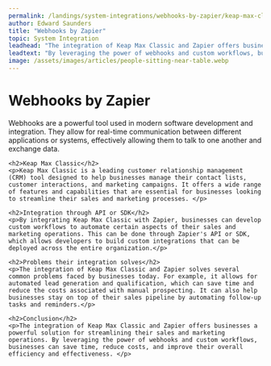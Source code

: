 ```yaml
---
permalink: /landings/system-integrations/webhooks-by-zapier/keap-max-classic
author: Edward Saunders
title: "Webhooks by Zapier"
topic: System Integration
leadhead: "The integration of Keap Max Classic and Zapier offers businesses a powerful solution for streamlining their sales and marketing operations"
leadtext: "By leveraging the power of webhooks and custom workflows, businesses can save time, reduce costs, and improve their overall efficiency and effectiveness."
image: /assets/images/articles/people-sitting-near-table.webp
---
```

<div class="arttext">    <h1>Webhooks by Zapier</h1>
    <p>Webhooks are a powerful tool used in modern software development and integration. They allow for real-time communication between different applications or systems, effectively allowing them to talk to one another and exchange data.</p>

    <h2>Keap Max Classic</h2>
    <p>Keap Max Classic is a leading customer relationship management (CRM) tool designed to help businesses manage their contact lists, customer interactions, and marketing campaigns. It offers a wide range of features and capabilities that are essential for businesses looking to streamline their sales and marketing processes. </p>

    <h2>Integration through API or SDK</h2>
    <p>By integrating Keap Max Classic with Zapier, businesses can develop custom workflows to automate certain aspects of their sales and marketing operations. This can be done through Zapier's API or SDK, which allows developers to build custom integrations that can be deployed across the entire organization.</p>

    <h2>Problems their integration solves</h2>
    <p>The integration of Keap Max Classic and Zapier solves several common problems faced by businesses today. For example, it allows for automated lead generation and qualification, which can save time and reduce the costs associated with manual prospecting. It can also help businesses stay on top of their sales pipeline by automating follow-up tasks and reminders.</p>

    <h2>Conclusion</h2>
    <p>The integration of Keap Max Classic and Zapier offers businesses a powerful solution for streamlining their sales and marketing operations. By leveraging the power of webhooks and custom workflows, businesses can save time, reduce costs, and improve their overall efficiency and effectiveness. </p>

</div>